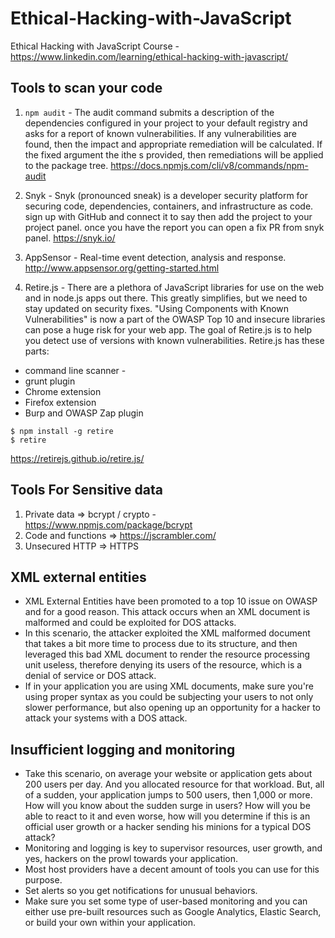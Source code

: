 # Ethical-Hacking-with-JavaScript

Ethical Hacking with JavaScript Course - https://www.linkedin.com/learning/ethical-hacking-with-javascript/

## Tools to scan your code

1. `npm audit` - The audit command submits a description of the dependencies configured in your project to your default
   registry and asks for a report of known vulnerabilities. If any vulnerabilities are found, then the impact and appropriate
   remediation will be calculated. If the fixed argument the ithe s provided, then remediations will be applied to the package tree.
   https://docs.npmjs.com/cli/v8/commands/npm-audit

2. Snyk - Snyk (pronounced sneak) is a developer security platform for securing code, dependencies, containers,
   and infrastructure as code. sign up with GitHub and connect it to say then add the project to your project panel.
   once you have the report you can open a fix PR from snyk panel.
   https://snyk.io/

3. AppSensor - Real-time event detection, analysis and response. http://www.appsensor.org/getting-started.html

4. Retire.js - There are a plethora of JavaScript libraries for use on the web and in node.js apps out there.
   This greatly simplifies, but we need to stay updated on security fixes. "Using Components with Known Vulnerabilities" is
   now a part of the OWASP Top 10 and insecure libraries can pose a huge risk for your web app. The goal of Retire.js is to
   help you detect use of versions with known vulnerabilities.
   Retire.js has these parts:

- command line scanner -
- grunt plugin
- Chrome extension
- Firefox extension
- Burp and OWASP Zap plugin

```
$ npm install -g retire
$ retire
```

https://retirejs.github.io/retire.js/

## Tools For Sensitive data

1. Private data => bcrypt / crypto - https://www.npmjs.com/package/bcrypt
2. Code and functions => https://jscrambler.com/
3. Unsecured HTTP => HTTPS

## XML external entities

- XML External Entities have been promoted to a top 10 issue on OWASP and for a good reason. This attack occurs when an XML document is malformed and could be exploited for DOS attacks.
- In this scenario, the attacker exploited the XML malformed document that takes a bit more time to process due to its structure, and then leveraged this bad XML document to render the resource processing unit useless, therefore denying its users of the resource, which is a denial of service or DOS attack.
- If in your application you are using XML documents, make sure you're using proper syntax as you could be subjecting your users to not only slower performance, but also opening up an opportunity for a hacker to attack your systems with a DOS attack.

## Insufficient logging and monitoring

- Take this scenario, on average your website or application gets about 200 users per day. And you allocated resource for that workload. But, all of a sudden, your application jumps to 500 users, then 1,000 or more. How will you know about the sudden surge in users? How will you be able to react to it and even worse, how will you determine if this is an official user growth or a hacker sending his minions for a typical DOS attack?
- Monitoring and logging is key to supervisor resources, user growth, and yes, hackers on the prowl towards your application.
- Most host providers have a decent amount of tools you can use for this purpose.
- Set alerts so you get notifications for unusual behaviors.
- Make sure you set some type of user-based monitoring and you can either use pre-built resources such as Google Analytics, Elastic Search, or build your own within your application.
